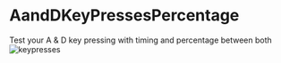 # AandDKeyPressesPercentage
Test your A &amp; D key pressing with timing and percentage between both
![keypresses](https://github.com/devotedness/AandDKeyPressesPercentage/assets/124364575/a3cd7555-2423-48f9-a3cc-0ed47ef73eee)
          
